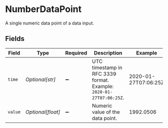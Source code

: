 # NumberDataPoint

A single numeric data point of a data input.


## Fields

| Field                                                              | Type                                                               | Required                                                           | Description                                                        | Example                                                            |
| ------------------------------------------------------------------ | ------------------------------------------------------------------ | ------------------------------------------------------------------ | ------------------------------------------------------------------ | ------------------------------------------------------------------ |
| `time`                                                             | *Optional[str]*                                                    | :heavy_minus_sign:                                                 | UTC timestamp in RFC 3339 format. Example: `2020-01-27T07:06:25Z`. | 2020-01-27T07:06:25Z                                               |
| `value`                                                            | *Optional[float]*                                                  | :heavy_minus_sign:                                                 | Numeric value of the data point.                                   | 1992.0506                                                          |